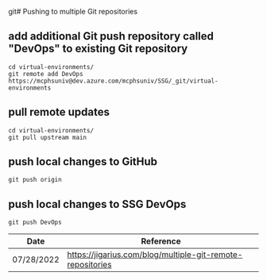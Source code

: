 git# Pushing to multiple Git repositories

## add additional Git push repository called "DevOps" to existing Git repository

```gfm
cd virtual-environments/
git remote add DevOps https://mcphsuniv@dev.azure.com/mcphsuniv/SSG/_git/virtual-environments
```

## pull remote updates

```gfm
cd virtual-environments/
git pull upstream main
```

## push local changes to GitHub

```gfm
git push origin
```

## push local changes to SSG DevOps

```gfm
git push DevOps
```

| Date | Reference |
|----- | --------- |
| 07/28/2022 | https://jigarius.com/blog/multiple-git-remote-repositories |